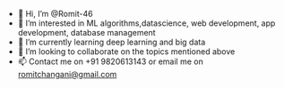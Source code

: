 - 👋 Hi, I’m @Romit-46
- 👀 I’m interested in ML algorithms,datascience, web development, app development, database management
- 🌱 I’m currently learning deep learning and big data
- 💞️ I’m looking to collaborate on the topics mentioned above
- 📫 Contact me on +91 9820613143 or email me on romitchangani@gmail.com

<!---
Romit-46/Romit-46 is a ✨ special ✨ repository because its `README.md` (this file) appears on your GitHub profile.
You can click the Preview link to take a look at your changes.
--->
